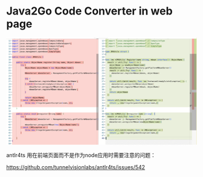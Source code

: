# Java2Go Code Converter in web page

![](demo.png)

antlr4ts 用在前端页面而不是作为node应用时需要注意的问题：

https://github.com/tunnelvisionlabs/antlr4ts/issues/542
